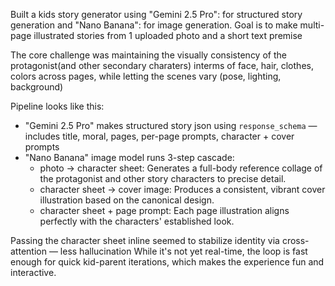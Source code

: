 Built a kids story generator using "Gemini 2.5 Pro": for structured story generation and "Nano Banana": for image generation.  Goal is to make multi-page illustrated stories from 1 uploaded photo and a short text premise

The core challenge was maintaining the visually consistency of the protagonist(and other secondary charaters) interms of face, hair, clothes, colors across pages, while letting the scenes vary (pose, lighting, background)

Pipeline looks like this:
* "Gemini 2.5 Pro" makes structured story json using `response_schema` — includes title, moral, pages, per-page prompts, character + cover prompts
* "Nano Banana" image model runs 3-step cascade:
  * photo → character sheet: Generates a full-body reference collage of the protagonist and other story characters to precise detail.
  * character sheet → cover image: Produces a consistent, vibrant cover illustration based on the canonical design.
  * character sheet + page prompt: Each page illustration aligns perfectly with the characters' established look.

Passing the character sheet inline seemed to stabilize identity via cross-attention — less hallucination
While it's not yet real-time, the loop is fast enough for quick kid-parent iterations, which makes the experience fun and interactive.